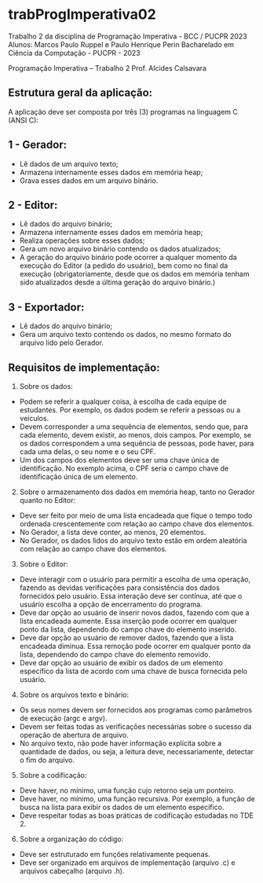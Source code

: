 # trabProgImperativa02
Trabalho 2 da disciplina de Programação Imperativa - BCC / PUCPR 2023
Alunos: Marcos Paulo Ruppel e Paulo Henrique Perin
Bacharelado em Ciência da Computação - PUCPR - 2023

Programação Imperativa – Trabalho 2
Prof. Alcides Calsavara

## Estrutura geral da aplicação:
A aplicação deve ser composta por três (3) programas na linguagem C (ANSI C):
## 1 - Gerador:
- Lê dados de um arquivo texto;
- Armazena internamente esses dados em memória heap;
- Grava esses dados em um arquivo binário.

## 2 - Editor:
- Lê dados do arquivo binário;
- Armazena internamente esses dados em memória heap;
- Realiza operações sobre esses dados;
- Gera um novo arquivo binário contendo os dados atualizados;
- A geração do arquivo binário pode ocorrer a qualquer momento da execução do Editor (a pedido do usuário), bem como no final da execução (obrigatoriamente, desde que os dados em memória tenham sido atualizados desde a última geração do arquivo binário.)

## 3 - Exportador:
- Lê dados do arquivo binário;
- Gera um arquivo texto contendo os dados, no mesmo formato do arquivo lido pelo Gerador.

## Requisitos de implementação:
1. Sobre os dados:
- Podem se referir a qualquer coisa, à escolha de cada equipe de estudantes. Por exemplo, os dados podem se referir a pessoas ou a veículos.
- Devem corresponder a uma sequência de elementos, sendo que, para cada elemento, devem existir, ao menos, dois campos. Por exemplo, se os dados correspondem a uma sequência de pessoas, pode haver, para cada uma delas, o seu nome e o seu CPF.
- Um dos campos dos elementos deve ser uma chave única de identificação. No exemplo acima, o CPF seria o campo chave de identificação única de um elemento.

2. Sobre o armazenamento dos dados em memória heap, tanto no Gerador quanto no Editor:
- Deve ser feito por meio de uma lista encadeada que fique o tempo todo ordenada crescentemente com relação ao campo chave dos elementos.
- No Gerador, a lista deve conter, ao menos, 20 elementos.
- No Gerador, os dados lidos do arquivo texto estão em ordem aleatória com relação ao campo chave dos elementos.

3. Sobre o Editor:
- Deve interagir com o usuário para permitir a escolha de uma operação, fazendo as devidas verificações para consistência dos dados fornecidos pelo usuário. Essa interação deve ser contínua, até que o usuário escolha a opção de encerramento do programa.
- Deve dar opção ao usuário de inserir novos dados, fazendo com que a lista encadeada aumente. Essa inserção pode ocorrer em qualquer ponto da lista, dependendo do campo chave do elemento inserido.
- Deve dar opção ao usuário de remover dados, fazendo que a lista encadeada diminua. Essa remoção pode ocorrer em qualquer ponto da lista, dependendo do campo chave do elemento removido.
- Deve dar opção ao usuário de exibir os dados de um elemento específico da lista de acordo com uma chave de busca fornecida pelo usuário.

4. Sobre os arquivos texto e binário:
- Os seus nomes devem ser fornecidos aos programas como parâmetros de execução (argc e argv).
- Devem ser feitas todas as verificações necessárias sobre o sucesso da operação de abertura de arquivo.
- No arquivo texto, não pode haver informação explícita sobre a quantidade de dados, ou seja, a leitura deve, necessariamente, detectar o fim do arquivo.

5. Sobre a codificação:
- Deve haver, no mínimo, uma função cujo retorno seja um ponteiro.
- Deve haver, no mínimo, uma função recursiva. Por exemplo, a função de busca na lista para exibir os dados de um elemento específico.
- Deve respeitar todas as boas práticas de codificação estudadas no TDE 2.

6. Sobre a organização do código:
- Deve ser estruturado em funções relativamente pequenas.
- Deve ser organizado em arquivos de implementação (arquivo .c) e arquivos cabeçalho (arquivo .h).
